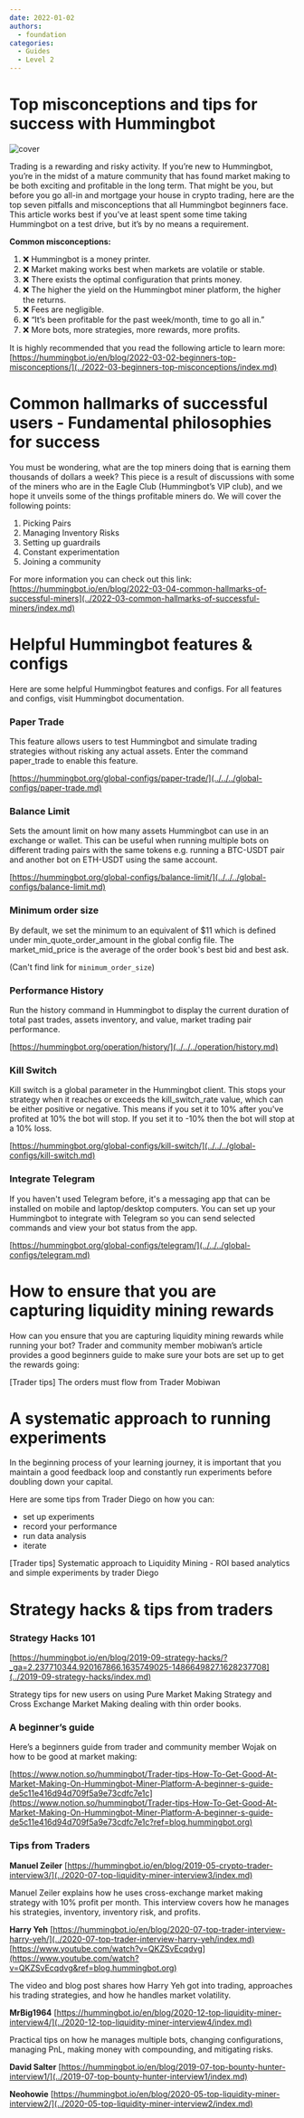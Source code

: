 ```yaml
---
date: 2022-01-02
authors:
  - foundation
categories:
  - Guides
  - Level 2
---
```


# Top misconceptions and tips for success with Hummingbot
![cover](cover.jpg)

Trading is a rewarding and risky activity. If you’re new to Hummingbot, you’re in the midst of a mature community that has found market making to be both exciting and profitable in the long term. That might be you, but before you go all-in and mortgage your house in crypto trading, here are the top seven pitfalls and misconceptions that all Hummingbot beginners face. This article works best if you’ve at least spent some time taking Hummingbot on a test drive, but it’s by no means a requirement.

<!-- more -->

**Common misconceptions:**

1. ❌ Hummingbot is a money printer.
2. ❌ Market making works best when markets are volatile or stable.
3. ❌ There exists the optimal configuration that prints money.
4. ❌ The higher the yield on the Hummingbot miner platform, the higher the returns.
5. ❌ Fees are negligible.
6. ❌ “It’s been profitable for the past week/month, time to go all in.”
7. ❌ More bots, more strategies, more rewards, more profits.

It is highly recommended that you read the following article to learn more: [https://hummingbot.io/en/blog/2022-03-02-beginners-top-misconceptions/](../2022-03-beginners-top-misconceptions/index.md)

# Common hallmarks of successful users - Fundamental philosophies for success

You must be wondering, what are the top miners doing that is earning them thousands of dollars a week? This piece is a result of discussions with some of the miners who are in the Eagle Club (Hummingbot’s VIP club), and we hope it unveils some of the things profitable miners do. We will cover the following points:

1. Picking Pairs
2. Managing Inventory Risks
3. Setting up guardrails
4. Constant experimentation
5. Joining a community

For more information you can check out this link: [https://hummingbot.io/en/blog/2022-03-04-common-hallmarks-of-successful-miners](../2022-03-common-hallmarks-of-successful-miners/index.md)

# Helpful Hummingbot features & configs

Here are some helpful Hummingbot features and configs. For all features and configs, visit Hummingbot documentation.

### Paper Trade

This feature allows users to test Hummingbot and simulate trading strategies without risking any actual assets. Enter the command paper_trade to enable this feature.

[https://hummingbot.org/global-configs/paper-trade/](../../../global-configs/paper-trade.md)

### Balance Limit

Sets the amount limit on how many assets Hummingbot can use in an exchange or wallet. This can be useful when running multiple bots on different trading pairs with the same tokens e.g. running a BTC-USDT pair and another bot on ETH-USDT using the same account.

[https://hummingbot.org/global-configs/balance-limit/](../../../global-configs/balance-limit.md)

### Minimum order size

By default, we set the minimum to an equivalent of $11 which is defined under min_quote_order_amount in the global config file. The market_mid_price is the average of the order book's best bid and best ask.

(Can't find link for `minimum_order_size`)

### Performance History

Run the history command in Hummingbot to display the current duration of total past trades, assets inventory, and value, market trading pair performance.

[https://hummingbot.org/operation/history/](../../../operation/history.md)

### Kill Switch

Kill switch is a global parameter in the Hummingbot client. This stops your strategy when it reaches or exceeds the kill_switch_rate value, which can be either positive or negative. This means if you set it to 10% after you've profited at 10% the bot will stop. If you set it to -10% then the bot will stop at a 10% loss.

[https://hummingbot.org/global-configs/kill-switch/](../../../global-configs/kill-switch.md)

### Integrate Telegram

If you haven't used Telegram before, it's a messaging app that can be installed on mobile and laptop/desktop computers. You can set up your Hummingbot to integrate with Telegram so you can send selected commands and view your bot status from the app.

[https://hummingbot.org/global-configs/telegram/](../../../global-configs/telegram.md)

# How to ensure that you are capturing liquidity mining rewards

How can you ensure that you are capturing liquidity mining rewards while running your bot? Trader and community member mobiwan’s article provides a good beginners guide to make sure your bots are set up to get the rewards going:

[Trader tips] The orders must flow from Trader Mobiwan

# A systematic approach to running experiments

In the beginning process of your learning journey, it is important that you maintain a good feedback loop and constantly run experiments before doubling down your capital.

Here are some tips from Trader Diego on how you can:

* set up experiments
* record your performance
* run data analysis
* iterate

[Trader tips] Systematic approach to Liquidity Mining - ROI based analytics and simple experiments by trader Diego

# Strategy hacks & tips from traders

### Strategy Hacks 101

[https://hummingbot.io/en/blog/2019-09-strategy-hacks/?_ga=2.237710344.920167866.1635749025-1486649827.1628237708](../2019-09-strategy-hacks/index.md)

Strategy tips for new users on using Pure Market Making Strategy and Cross Exchange Market Making dealing with thin order books.

### A beginner’s guide

Here’s a beginners guide from trader and community member Wojak on how to be good at market making:

[https://www.notion.so/hummingbot/Trader-tips-How-To-Get-Good-At-Market-Making-On-Hummingbot-Miner-Platform-A-beginner-s-guide-de5c11e416d94d709f5a9e73cdfc7e1c](https://www.notion.so/hummingbot/Trader-tips-How-To-Get-Good-At-Market-Making-On-Hummingbot-Miner-Platform-A-beginner-s-guide-de5c11e416d94d709f5a9e73cdfc7e1c?ref=blog.hummingbot.org)

### Tips from Traders

**Manuel Zeiler** [https://hummingbot.io/en/blog/2019-05-crypto-trader-interview3/](../2020-07-top-liquidity-miner-interview3/index.md)

Manuel Zeiler explains how he uses cross-exchange market making strategy with 10% profit per month. This interview covers how he manages his strategies, inventory, inventory risk, and profits.

**Harry Yeh** [https://hummingbot.io/en/blog/2020-07-top-trader-interview-harry-yeh/](../2020-07-top-trader-interview-harry-yeh/index.md) [https://www.youtube.com/watch?v=QKZSvEcqdvg](https://www.youtube.com/watch?v=QKZSvEcqdvg&ref=blog.hummingbot.org)

The video and blog post shares how Harry Yeh got into trading, approaches his trading strategies, and how he handles market volatility.

**MrBig1964** [https://hummingbot.io/en/blog/2020-12-top-liquidity-miner-interview4/](../2020-12-top-liquidity-miner-interview4/index.md)

Practical tips on how he manages multiple bots, changing configurations, managing PnL, making money with compounding, and mitigating risks.

**David Salter** [https://hummingbot.io/en/blog/2019-07-top-bounty-hunter-interview1/](../2019-07-top-bounty-hunter-interview1/index.md)

**Neohowie** [https://hummingbot.io/en/blog/2020-05-top-liquidity-miner-interview2/](../2020-05-top-liquidity-miner-interview2/index.md)


